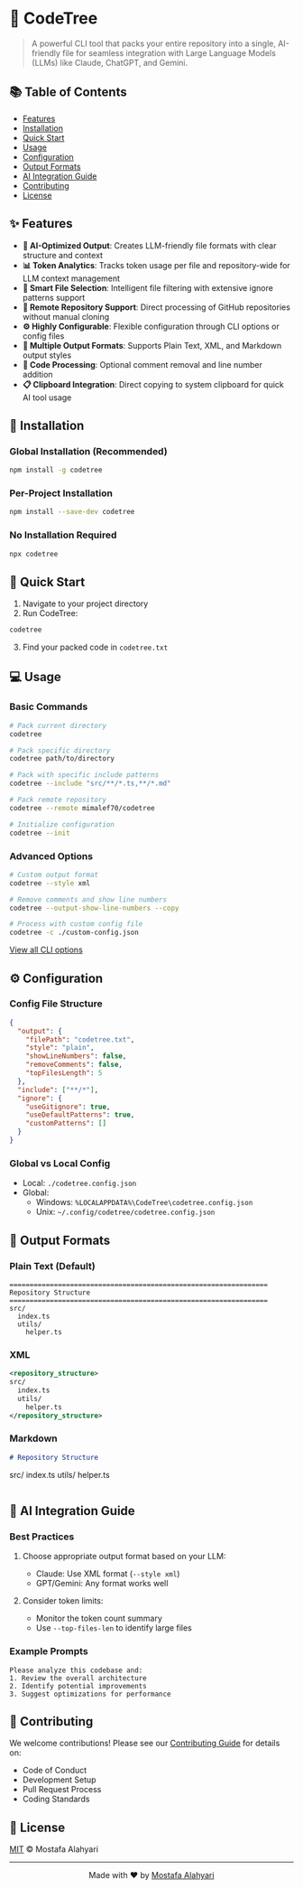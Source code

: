 
# 🌳 CodeTree
> A powerful CLI tool that packs your entire repository into a single, AI-friendly file for seamless integration with Large Language Models (LLMs) like Claude, ChatGPT, and Gemini.

## 📚 Table of Contents

- [Features](#-features)
- [Installation](#-installation)
- [Quick Start](#-quick-start)
- [Usage](#-usage)
- [Configuration](#-configuration)
- [Output Formats](#-output-formats)
- [AI Integration Guide](#-ai-integration-guide)
- [Contributing](#-contributing)
- [License](#-license)

## ✨ Features

- **🤖 AI-Optimized Output**: Creates LLM-friendly file formats with clear structure and context
- **📊 Token Analytics**: Tracks token usage per file and repository-wide for LLM context management
- **🎯 Smart File Selection**: Intelligent file filtering with extensive ignore patterns support
- **🔄 Remote Repository Support**: Direct processing of GitHub repositories without manual cloning
- **⚙️ Highly Configurable**: Flexible configuration through CLI options or config files
- **📝 Multiple Output Formats**: Supports Plain Text, XML, and Markdown output styles
- **🧹 Code Processing**: Optional comment removal and line number addition
- **📋 Clipboard Integration**: Direct copying to system clipboard for quick AI tool usage

## 🚀 Installation

### Global Installation (Recommended)
```bash
npm install -g codetree
```

### Per-Project Installation
```bash
npm install --save-dev codetree
```

### No Installation Required
```bash
npx codetree
```

## 🎯 Quick Start

1. Navigate to your project directory
2. Run CodeTree:
```bash
codetree
```
3. Find your packed code in `codetree.txt`

## 💻 Usage

### Basic Commands
```bash
# Pack current directory
codetree

# Pack specific directory
codetree path/to/directory

# Pack with specific include patterns
codetree --include "src/**/*.ts,**/*.md"

# Pack remote repository
codetree --remote mimalef70/codetree

# Initialize configuration
codetree --init
```

### Advanced Options
```bash
# Custom output format
codetree --style xml

# Remove comments and show line numbers
codetree --output-show-line-numbers --copy

# Process with custom config file
codetree -c ./custom-config.json
```

[View all CLI options](#command-line-options)

## ⚙️ Configuration

### Config File Structure
```json
{
  "output": {
    "filePath": "codetree.txt",
    "style": "plain",
    "showLineNumbers": false,
    "removeComments": false,
    "topFilesLength": 5
  },
  "include": ["**/*"],
  "ignore": {
    "useGitignore": true,
    "useDefaultPatterns": true,
    "customPatterns": []
  }
}
```

### Global vs Local Config
- Local: `./codetree.config.json`
- Global: 
  - Windows: `%LOCALAPPDATA%\CodeTree\codetree.config.json`
  - Unix: `~/.config/codetree/codetree.config.json`

## 📄 Output Formats

### Plain Text (Default)
```text
================================================================
Repository Structure
================================================================
src/
  index.ts
  utils/
    helper.ts
```

### XML
```xml
<repository_structure>
src/
  index.ts
  utils/
    helper.ts
</repository_structure>
```

### Markdown
```markdown
# Repository Structure
```
src/
  index.ts
  utils/
    helper.ts
```
```

## 🤖 AI Integration Guide

### Best Practices
1. Choose appropriate output format based on your LLM:
   - Claude: Use XML format (`--style xml`)
   - GPT/Gemini: Any format works well

2. Consider token limits:
   - Monitor the token count summary
   - Use `--top-files-len` to identify large files

### Example Prompts
```plaintext
Please analyze this codebase and:
1. Review the overall architecture
2. Identify potential improvements
3. Suggest optimizations for performance
```

## 🤝 Contributing

We welcome contributions! Please see our [Contributing Guide](CONTRIBUTING.md) for details on:

- Code of Conduct
- Development Setup
- Pull Request Process
- Coding Standards

## 📝 License

[MIT](LICENSE) © Mostafa Alahyari

---

<p align="center">
Made with ❤️ by <a href="https://github.com/mimalef70">Mostafa Alahyari</a>
</p>
